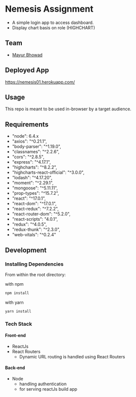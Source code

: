 # Nemesis Assignment

- A simple login app to access dashboard.
- Display chart basis on role (HIGHCHART)

## Team

- [Mayur Bhowad](https://github.com/MayurBhowad "Mayur's Github")

## Deployed App

https://nemesis01.herokuapp.com/

## Usage

This repo is meant to be used in-browser by a target audience.

## Requirements

- "node": 6.4.x
- "axios": "^0.21.1",
- "body-parser": "^1.19.0",
- "classnames": "^2.2.6",
- "cors": "^2.8.5",
- "express": "^4.17.1",
- "highcharts": "^8.2.2",
- "highcharts-react-official": "^3.0.0",
- "lodash": "^4.17.20",
- "moment": "^2.29.1",
- "mongoose": "^5.11.11",
- "prop-types": "^15.7.2",
- "react": "^17.0.1",
- "react-dom": "^17.0.1",
- "react-redux": "^7.2.2",
- "react-router-dom": "^5.2.0",
- "react-scripts": "4.0.1",
- "redux": "^4.0.5",
- "redux-thunk": "^2.3.0",
- "web-vitals": "^0.2.4"

## Development

### Installing Dependencies

From within the root directory:

with npm

```sh
npm install
```

with yarn

```sh
yarn install
```

### Tech Stack

#### Front-end

- ReactJs
- React Routers
  - Dynamic URL routing is handled using React Routers

#### Back-end

- Node
  - handling authentication
  - for serving reactJs build app
